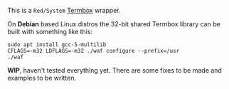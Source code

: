 This is a `Red/System` [Termbox](https://github.com/nsf/termbox/) wrapper.

On **Debian** based Linux distros the 32-bit shared Termbox library can be built with something like this:

```
sudo apt install gcc-5-multilib
CFLAGS=-m32 LDFLAGS=-m32 ./waf configure --prefix=/usr
./waf
```

**WIP**, haven't tested everything yet. There are some fixes to be made and examples to be written.
